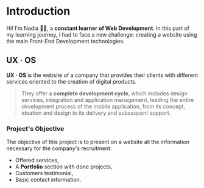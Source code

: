 # Introduction

Hi! I'm Nadia :woman_technologist:, a **constant learner of Web Development**.
In this part of my learning journey, I had to face a new challenge: creating a website using the main Front-End Development technologies.

## UX · OS

**UX · OS** is the website of a company that provides their clients with different services oriented to the creation of digital products.

>They offer a **complete development cycle**, which includes design services, integration and application management, leading the entire development process of the mobile application,
from its concept, ideation and design to its delivery and subsequent support.

### Project's Objective
The objective of this project is to present on a website all the information necessary for the company's recruitment: 
- Offered services,
- A **Portfolio** section with done projects,
- Customers testimonial,
- Basic contact information.